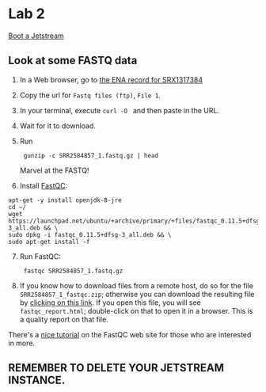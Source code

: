 # Lab 2

[Boot a Jetstream](../lab1-jetstream/boot.md)

## Look at some FASTQ data

1. In a Web browser, go to [the ENA record for SRX1317384](https://www.ebi.ac.uk/ena/data/view/SRX1317384)

2. Copy the url for `Fastq files (ftp)`, `File 1`.

3. In your terminal, execute `curl -O ` and then paste in the URL.

4. Wait for it to download.

5. Run

        gunzip -c SRR2584857_1.fastq.gz | head
        
   Marvel at the FASTQ!

6. Install [FastQC](http://www.bioinformatics.babraham.ac.uk/projects/fastqc/):

```
apt-get -y install openjdk-8-jre
cd ~/
wget https://launchpad.net/ubuntu/+archive/primary/+files/fastqc_0.11.5+dfsg-3_all.deb && \
sudo dpkg -i fastqc_0.11.5+dfsg-3_all.deb && \
sudo apt-get install -f
```

7. Run FastQC:

        fastqc SRR2584857_1.fastq.gz

8. If you know how to download files from a remote host, do so for the file `SRR2584857_1_fastqc.zip`; otherwise you can download the resulting file by [clicking on this link](https://github.com/ngs-docs/2018-ggg201b/raw/master/lab2-mapping-etc/SRR2584857_1_fastqc.zip).  If you open this file, you will see `fastqc_report.html`; double-click on that to open it in a browser.  This is a quality report on that file.

There's a [nice tutorial](http://www.bioinformatics.babraham.ac.uk/projects/fastqc/) on the FastQC web site for those who are interested in more.

## REMEMBER TO DELETE YOUR JETSTREAM INSTANCE.
